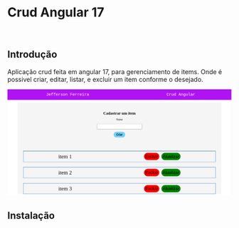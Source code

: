 <h1>Crud Angular 17</h1>
<br>
<h2>Introdução</h2>

Aplicação crud feita em angular 17, para gerenciamento de items. Onde
é possivel criar, editar, listar, e excluir um item conforme o desejado.

<img src="/imgs/Screenshot from 2025-01-10 21-17-20.png">
<br>


<h2>Instalação</h2>


